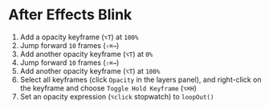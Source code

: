 # After Effects Blink

1. Add a opacity keyframe (`⌥T`) at `100%`
2. Jump forward `10` frames (`⇧⌘→`)
3. Add another opacity keyframe (`⌥T`) at `0%`
4. Jump forward `10` frames (`⇧⌘→`)
5. Add another opacity keyframe (`⌥T`) at `100%`
6. Select all keyframes (click `Opacity` in the layers panel), and right-click on the keyframe and choose `Toggle Hold Keyframe` (`⌥⌘H`)
6. Set an opacity expression (`⌥click` stopwatch) to `loopOut()`
